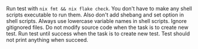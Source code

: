 Run test with `nix fmt && nix flake check`.
You don't have to make any shell scripts executable to run them.
Also don't add shebang and set option in shell scripts.
Always use lowercase variable names in shell scripts.
Ignore gitignored files.
Do not modify source code when the task is to create new test.
Run test until success when the task is to create new test.
Test should not print anything when succeed.
